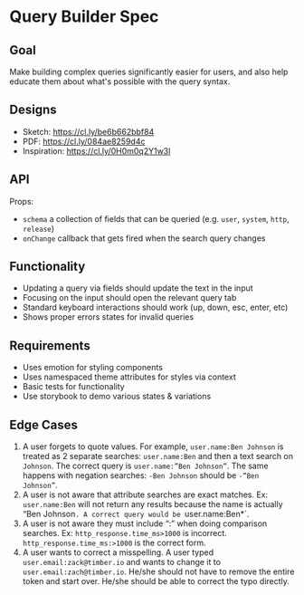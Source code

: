 # Query Builder Spec

## Goal

Make building complex queries significantly easier for users, and also help educate them about what's possible with the query syntax.

## Designs

- Sketch: https://cl.ly/be6b662bbf84
- PDF: https://cl.ly/084ae8259d4c
- Inspiration: https://cl.ly/0H0m0q2Y1w3l

## API

Props:
  - `schema` a collection of fields that can be queried (e.g. `user`, `system`, `http`, `release`)
  - `onChange` callback that gets fired when the search query changes

## Functionality

- Updating a query via fields should update the text in the input
- Focusing on the input should open the relevant query tab
- Standard keyboard interactions should work (up, down, esc, enter, etc)
- Shows proper errors states for invalid queries

## Requirements

- Uses emotion for styling components
- Uses namespaced theme attributes for styles via context
- Basic tests for functionality
- Use storybook to demo various states & variations

## Edge Cases

1. A user forgets to quote values. For example, `user.name:Ben Johnson` is treated as 2 separate searches: `user.name:Ben` and then a text search on `Johnson`. The correct query is `user.name:”Ben Johnson”`. The same happens with negation searches: `-Ben Johnson` should be `-”Ben Johnson”`.
2. A user is not aware that attribute searches are exact matches. Ex: `user.name:Ben` will not return any results because the name is actually “Ben Johnson`. A correct query would be `user.name:Ben*`.
3. A user is not aware they must include “:” when doing comparison searches. Ex: `http_response.time_ms>1000` is incorrect. `http_response.time_ms:>1000` is the correct form.
4. A user wants to correct a misspelling. A user typed `user.email:zack@timber.io` and wants to change it to `user.email:zach@timber.io`. He/she should not have to remove the entire token and start over. He/she should be able to correct the typo directly.
